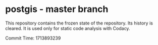 # postgis - master branch

This repository contains the frozen state of the repository.
Its history is cleared. It is used only for static code
analysis with Codacy.

Commit Time: 1713893239